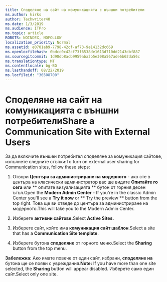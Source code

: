 ```yaml
---
title: Споделяне на сайт на комуникацията с външни потребители
ms.author: kirks
author: Techwriter40
ms.date: 1/3/2019
ms.audience: ITPro
ms.topic: article
ROBOTS: NOINDEX, NOFOLLOW
localization_priority: Normal
ms.assetid: e0701ab9-7798-42cf-af73-9e14132dc669
ms.openlocfilehash: 0bdcc0c42cf73f6538de1613d710dd2143dbf887
ms.sourcegitcommit: 1d98db8acb9959aba3b5e308a567ade6b62da56c
ms.translationtype: MT
ms.contentlocale: bg-BG
ms.lasthandoff: 08/22/2019
ms.locfileid: "36508700"
---
```

# <a name="share-a-communication-site-with-external-users"></a><span data-ttu-id="94762-102">Споделяне на сайт на комуникацията с външни потребители</span><span class="sxs-lookup"><span data-stu-id="94762-102">Share a Communication Site with External Users</span></span>

<span data-ttu-id="94762-103">За да включите външен потребител споделяне за комуникация сайтове, изпълнете следните стъпки:</span><span class="sxs-lookup"><span data-stu-id="94762-103">To turn on external user sharing for Communication sites, follow these steps:</span></span> 
  
1. <span data-ttu-id="94762-104">Отвори **Центъра за администриране на модерното** - ако сте в центъра на класически администратор вас ще видите **Опитайте го сега** или \*\* опитате визуализацията \*\* бутон от горния десен ъгъл.</span><span class="sxs-lookup"><span data-stu-id="94762-104">Open the **Modern Admin Center** - If you're in the classic Admin Center you'll see a **Try it now** or \*\* Try the preview \*\* button from the top right.</span></span> <span data-ttu-id="94762-105">Това ще ви отведе до центъра за администриране на модерното.</span><span class="sxs-lookup"><span data-stu-id="94762-105">This will take you to the Modern Admin Center.</span></span> 
  
2. <span data-ttu-id="94762-106">Изберете **активни сайтове.**</span><span class="sxs-lookup"><span data-stu-id="94762-106">Select **Active Sites.**</span></span>
  
3. <span data-ttu-id="94762-107">Изберете сайт, който има **комуникация сайт шаблон**.</span><span class="sxs-lookup"><span data-stu-id="94762-107">Select a site that has a **Communication Site template**.</span></span> 
  
4. <span data-ttu-id="94762-108">Изберете бутона **споделяне** от горното меню.</span><span class="sxs-lookup"><span data-stu-id="94762-108">Select the **Sharing** button from the top menu.</span></span> 
  
 <span data-ttu-id="94762-109">**Забележка:** Ако имате повече от един сайт, избрани, **споделяне на** бутона ще се появи с увреждания.</span><span class="sxs-lookup"><span data-stu-id="94762-109">**Note:** If you have more than one site selected, the **Sharing** button will appear disabled.</span></span> <span data-ttu-id="94762-110">Изберете само един сайт.</span><span class="sxs-lookup"><span data-stu-id="94762-110">Select only one site.</span></span> 
  

